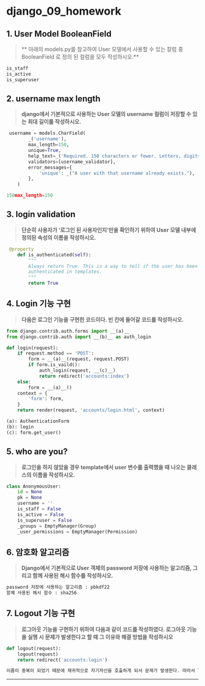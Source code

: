 # django_09_homework



## 1. User Model BooleanField

> ** 아래의 models.py를 참고하여 User 모델에서 사용할 수 있는 칼럼 중 BooleanField 로 정의 된 컬럼을 모두 작성하시오.**

```python
is_staff
is_active
is_superuser
```



## 2. username max length

> **django에서 기본적으로 사용하는 User 모델의 username 컬럼이 저장할 수 있는 최대 길이를 작성하시오.**

```python
 username = models.CharField(
        _('username'),
        max_length=150,
        unique=True,
        help_text=_('Required. 150 characters or fewer. Letters, digits and @/./+/-/_ only.'),
        validators=[username_validator],
        error_messages={
            'unique': _("A user with that username already exists."),
        },
    )
```

```python
150max_length=150
```





## 3. login validation

> **단순히 사용자가 ‘로그인 된 사용자인지’만을 확인하기 위하여 User 모델 내부에 정의된 속성의 이름을 작성하시오.**

```python
 @property
    def is_authenticated(self):
        """
        Always return True. This is a way to tell if the user has been
        authenticated in templates.
        """
        return True
```



## 4. Login 기능 구현

> **다음은 로그인 기능을 구현한 코드이다. 빈 칸에 들어갈 코드를 작성하시오.**

```python
from django.contrib.auth.forms import __(a)__
from django.contrib.auth import __(b)__ as auth_login

def login(request):
    if request.method == 'POST':
        form = __(a)__(request, request.POST)
        if form.is_vaild():
            auth_login(request, __(c)__)
            return redirect('accounts:index')
    else:
        form = __(a)__()
    context = {
        'form': form,
    }
    return render(request, 'accounts/login.html', context)
```

```python
(a): AuthenticationForm
(b): login
(c): form.get_user()
```





## 5. who are you?

> **로그인을 하지 않았을 경우 template에서 user 변수를 출력했을 때 나오는 클래스의 이름을 작성하시오.**

```python
class AnonymousUser:
    id = None
    pk = None
    username = ''
    is_staff = False
    is_active = False
    is_superuser = False
    _groups = EmptyManager(Group)
    _user_permissions = EmptyManager(Permission)
```





## 6. 암호화 알고리즘

> **Django에서 기본적으로 User 객체의 password 저장에 사용하는 알고리즘, 그리고 함께 사용된 해시 함수를 작성하시오.**

```python
password 저장에 사용하는 알고리즘 : pbkdf22
함꼐 사용된 해시 함수 : sha256
```





## 7. Logout 기능 구현

> **로그아웃 기능을 구현하기 위하여 다음과 같이 코드를 작성하였다. 로그아웃 기능을 실행 시 문제가 발생한다고 할 때 그 이유와 해결 방법을 작성하시오**

```python
def logout(request):
    logout(request)
    return redirect('accounts:login')
```

```python
이름이 중복이 되었기 때문에 재귀적으로 자기자신을 호출하게 되서 문제가 발생한다. 따라서 logout을 auth_logout과 같이 바꾸면 된다.
```



___

